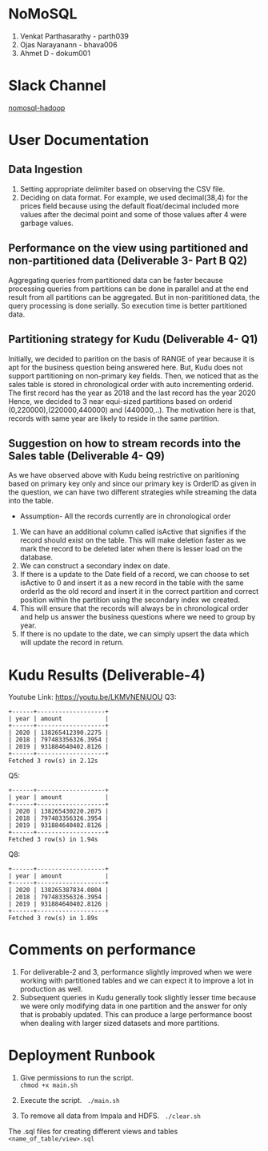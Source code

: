 # NoMoSQL
1. Venkat Parthasarathy - parth039
2. Ojas Narayanann - bhava006
3. Ahmet D - dokum001

# Slack Channel
[nomosql-hadoop](https://csci5751s2020.slack.com/archives/G0115CNKLLX)

# User Documentation
## Data Ingestion
1. Setting appropriate delimiter based on observing the CSV file.
2. Deciding on data format. For example, we used decimal(38,4) for the prices field because using the default float/decimal included more values after the decimal point and some of those values after 4 were garbage values.

## Performance on the view using partitioned and non-partitioned data (Deliverable 3- Part B Q2)
Aggregating queries from partitioned data can be faster because processing queries from partitions can be done in parallel and at the end result from all partitions can be aggregated. But in non-parititioned data, the query processing is done serially.
So execution time is better partitioned data.

## Partitioning strategy for Kudu (Deliverable 4- Q1)
Initially, we decided to parition on the basis of RANGE of year because it is apt for the business question being answered here. But, Kudu does not support partitioning on non-primary key fields. Then, we noticed that as the sales table is stored in chronological order with auto incrementing orderid. The first record has the year as 2018 and the last record has the year 2020 Hence, we decided to 3 near equi-sized partitions based on orderid (0,220000),(220000,440000) and (440000,..). The motivation here is that, records with same year are likely to reside in the same partition.

## Suggestion on how to stream records into the Sales table (Deliverable 4- Q9)
As we have observed above with Kudu being restrictive on paritioning based on primary key only and since our primary key is OrderID as given in the question, we can have two different strategies while streaming the data into the table. 
* Assumption- All the records currently are in chronological order
1. We can have an additional column called isActive that signifies if the record should exist on the table. This will make deletion faster as we mark the record to be deleted later when there is lesser load on the database.
2. We can construct a secondary index on date.
3. If there is a update to the Date field of a record, we can choose to set isActive to 0 and insert it as a new record in the table with the same orderId as the old record and insert it in the correct partition and correct position within the partition using the secondary index we created. 
4. This will ensure that the records will always be in chronological order and help us answer the business questions where we need to group by year.
5. If there is no update to the date, we can simply upsert the data which will update the record in return.

# Kudu Results (Deliverable-4)
Youtube Link: https://youtu.be/LKMVNENjUOU
Q3:
```
+------+-------------------+
| year | amount            |
+------+-------------------+
| 2020 | 138265412390.2275 |
| 2018 | 797483356326.3954 |
| 2019 | 931884640402.8126 |
+------+-------------------+
Fetched 3 row(s) in 2.12s
```
Q5:
```
+------+-------------------+
| year | amount            |
+------+-------------------+
| 2020 | 138265430220.2075 |
| 2018 | 797483356326.3954 |
| 2019 | 931884640402.8126 |
+------+-------------------+
Fetched 3 row(s) in 1.94s
```
Q8:
```
+------+-------------------+
| year | amount            |
+------+-------------------+
| 2020 | 138265387834.0804 |
| 2018 | 797483356326.3954 |
| 2019 | 931884640402.8126 |
+------+-------------------+
Fetched 3 row(s) in 1.89s
```

# Comments on performance
1. For deliverable-2 and 3, performance slightly improved when we were working with partitioned tables and we can expect it to improve a lot in production as well.
2. Subsequent queries in Kudu generally took slightly lesser time because we were only modifying data in one partition and the answer for only that is probably updated. This can produce a large performance boost when dealing with larger sized datasets and more partitions. 

# Deployment Runbook
1. Give permissions to run the script.  
```chmod +x main.sh ```

2. Execute the script.
``` ./main.sh```

3. To remove all data from Impala and HDFS.
``` ./clear.sh```

The .sql files for creating different views and tables ```<name_of_table/view>.sql ```

